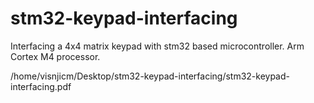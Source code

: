 # stm32-keypad-interfacing
Interfacing a 4x4 matrix keypad with stm32 based microcontroller. Arm Cortex M4 processor.

/home/visnjicm/Desktop/stm32-keypad-interfacing/stm32-keypad-interfacing.pdf
